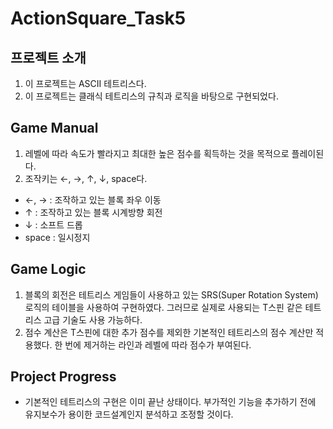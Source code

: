# ActionSquare_Task5
## 프로젝트 소개
1. 이 프로젝트는 ASCII 테트리스다.
2. 이 프로젝트는 클래식 테트리스의 규칙과 로직을 바탕으로 구현되었다.
## Game Manual
1. 레벨에 따라 속도가 빨라지고 최대한 높은 점수를 획득하는 것을 목적으로 플레이된다.
2. 조작키는 ←, →, ↑, ↓, space다.
- ←, → : 조작하고 있는 블록 좌우 이동
- ↑ : 조작하고 있는 블록 시계방향 회전
- ↓ : 소프트 드롭
- space : 일시정지
## Game Logic
1. 블록의 회전은 테트리스 게임들이 사용하고 있는 SRS(Super Rotation System)로직의 테이블을 사용하여 구현하였다. 그러므로 실제로 사용되는 T스핀 같은 테트리스 고급 기술도 사용 가능하다.
2. 점수 계산은 T스핀에 대한 추가 점수를 제외한 기본적인 테트리스의 점수 계산만 적용했다. 한 번에 제거하는 라인과 레벨에 따라 점수가 부여된다.
## Project Progress
- 기본적인 테트리스의 구현은 이미 끝난 상태이다. 부가적인 기능을 추가하기 전에 유지보수가 용이한 코드설계인지 분석하고 조정할 것이다.
